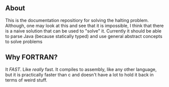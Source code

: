 ## About
This is the documentation repositiory for solving the halting problem. Although, one may look at this and see that it is impossible, I think that there is a naive solution that can be used to "solve" it. Currently it should be able to parse Java (because statically typed) and use general abstract concepts to solve problems

## Why FORTRAN?

It _FAST_. Like *really* fast. It compiles to assembly, like any other language, but it is practically faster than c and doesn't have a lot to hold it back in terms of weird stuff.